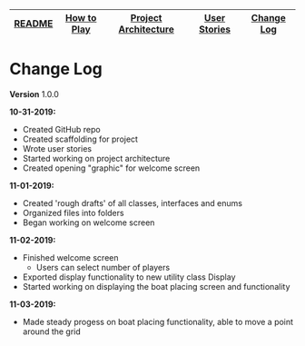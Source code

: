 |[README](../README.md)|[How to Play](how-to-play.md)|[Project Architecture](architecture.md)|[User Stories](user-stories.md)|[Change Log](change-log.md)|
|-|-|-|-|-|

# Change Log
**Version** 1.0.0

**10-31-2019:**
* Created GitHub repo
* Created scaffolding for project
* Wrote user stories
* Started working on project architecture
* Created opening "graphic" for welcome screen

**11-01-2019:**
* Created 'rough drafts' of all classes, interfaces and enums
* Organized files into folders
* Began working on welcome screen

**11-02-2019:**
* Finished welcome screen
  * Users can select number of players
* Exported display functionality to new utility class Display
* Started working on displaying the boat placing screen and functionality

**11-03-2019:**
* Made steady progess on boat placing functionality, able to move a point around the grid